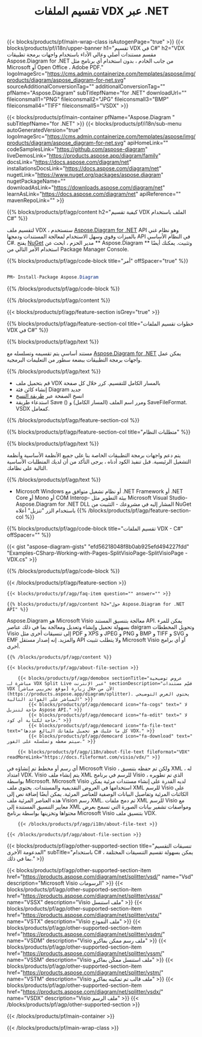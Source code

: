﻿---
title: تقسيم الملفات VDX عبر .NET 
weight: 1300
url: /ar/net/splitter/vdx/ 
description: C# شفرة المصدر لتقسيم ملف vdx على .NET Framework ، .NET أساسي ، Mono الأنظمة الأساسية.
---
{{< blocks/products/pf/main-wrap-class isAutogenPage="true" >}}
{{< blocks/products/pf/i18n/upper-banner h1="تقسيم VDX في C#" h2="VDX مقسم مستندات أصلي وعالي الأداء باستخدام واجهات برمجة تطبيقات Aspose.Diagram for .NET من جانب الخادم ، بدون استخدام أي برنامج مثل Microsoft أو Open Office ، Adobe PDF." logoImageSrc="https://cms.admin.containerize.com/templates/aspose/img/products/diagram/aspose_diagram-for-net.svg" sourceAdditionalConversionTag="" additionalConversionTag="" pfName="Aspose.Diagram" subTitlepfName="for .NET" downloadUrl="" fileiconsmall1="PNG" fileiconsmall2="JPG" fileiconsmall3="BMP" fileiconsmall4="TIFF" fileiconsmall5="VSDX" >}}

{{< blocks/products/pf/main-container pfName="Aspose.Diagram " subTitlepfName="for .NET" >}}
{{< blocks/products/pf/i18n/sub-menu autoGeneratedVersion="true" logoImageSrc="https://cms.admin.containerize.com/templates/aspose/img/products/diagram/aspose_diagram-for-net.svg" apiHomeLink="" codeSamplesLink="https://github.com/aspose-diagram" liveDemosLink="https://products.aspose.app/diagram/family" docsLink="https://docs.aspose.com/diagram/net" installationsDocsLink="https://docs.aspose.com/diagram/net" nugetLink="https://www.nuget.org/packages/aspose.diagram" nugetPackageName="" downloadAsLink="https://downloads.aspose.com/diagram/net" learnAsLink="https://docs.aspose.com/diagram/net" apiReference="" mavenRepoLink="" >}}

{{% blocks/products/pf/agp/content h2="كيفية تقسيم VDX الملف باستخدام C#" %}}

 لتقسيم ملف VDX ، سنستخدم
 [Aspose.Diagram for .NET](https://products.aspose.com/diagram/net) 
 API وهو نظام غني بالميزات وقوي وسهل الاستخدام لمعالجة المستندات ودمجها API في النظام الأساسي C#. يفتح
 [NuGet](https://www.nuget.org/packages/aspose.diagram) 
 مدير الحزم ، ابحث عن
 ** Aspose.Diagram ** 
 وتثبيت. يمكنك أيضًا استخدام الأمر التالي من Package Manager Console.

{{% blocks/products/pf/agp/code-block title="أمر" offSpacer="true" %}}

```cs

PM> Install-Package Aspose.Diagram


```

{{% /blocks/products/pf/agp/code-block %}}

{{% /blocks/products/pf/agp/content %}}

{{< blocks/products/pf/agp/feature-section isGrey="true" >}}

{{% blocks/products/pf/agp/feature-section-col title="خطوات تقسيم الملفات VDX في C#" %}}

{{% blocks/products/pf/agp/text %}}

 مستند أساسي يتم تقسيمه وتسلسله مع
 [Aspose.Diagram for .NET](https://products.aspose.com/diagram/net) 
 يمكن عمل واجهات برمجة التطبيقات ببضعة سطور من التعليمات البرمجية.

{{% /blocks/products/pf/agp/text %}}

+ قم بتحميل ملف VDX بالمسار الكامل للتقسيم.
كرر خلال كل صفحة
+ إنشاء كائن فئة Diagram جديد
+ انسخ الصفحة عبر [طريقة النسخ](https://apireference.aspose.com/diagram/net/aspose.diagram/page/methods/copy)
+ استدعاء طريقة Save () ومرر اسم الملف (المسار الكامل) و SaveFileFormat. VSDX كمعامل.

{{% /blocks/products/pf/agp/feature-section-col %}}

{{% blocks/products/pf/agp/feature-section-col title="متطلبات النظام" %}}

{{% blocks/products/pf/agp/text %}}

 يتم دعم واجهات برمجة التطبيقات الخاصة بنا على جميع الأنظمة الأساسية وأنظمة التشغيل الرئيسية. قبل تنفيذ الكود أدناه ، يرجى التأكد من أن لديك المتطلبات الأساسية التالية على نظامك.

{{% /blocks/products/pf/agp/text %}}

- Microsoft Windows أو نظام تشغيل متوافق مع .NET Framework أو .NET Core أو Mono أو COM Interop- بيئة التطوير مثل Microsoft Visual Studio- Aspose.Diagram for .NET DLL المشار إليه في مشروعك - التثبيت من NuGet باستخدام الزر "تنزيل" أعلاه
{{% /blocks/products/pf/agp/feature-section-col %}}

{{% blocks/products/pf/agp/code-block title="تقسيم الملفات VDX - C#" offSpacer="" %}}

{{< gist "aspose-diagram-gists" "efd56218048f8b0ab925efd494227fdd" "Examples-CSharp-Working-with-Pages-SplitVisioPage-SplitVisioPage -VDX.cs" >}}


{{% /blocks/products/pf/agp/code-block %}}

{{< /blocks/products/pf/agp/feature-section >}}

    {{< blocks/products/pf/agp/faq-item question="" answer="" >}}
 

<!-- aboutfile Starts -->

    {{% blocks/products/pf/agp/content h2="حول Aspose.Diagram for .NET API" %}}

 Aspose.Diagram هو Microsoft Visio معالجة بتنسيق المستند API. يمكن للمرء بسهولة تحميل وإنشاء وتعديل ومعالجة بما في ذلك عناصر daigram وتحويل المخططات Visio إلى تنسيقات أخرى مثل PDF و XPS و JPEG و PNG و BMP و TIFF و SVG و EMF والمزيد. إنه إصدار مستقل API ولا يتطلب تثبيت Microsoft Visio أو أي برامج أخرى.  



    {{% /blocks/products/pf/agp/content %}}

    {{< blocks/products/pf/agp/about-file-section >}}

        {{< blocks/products/pf/agp/demobox sectionTitle="عروض توضيحية مباشرة لـ VDX Split Live عبر الإنترنت" sectionDescription="قسِّم مستندات VDX الآن من خلال زيارة [موقع تجريبي مباشر](https://products.aspose.app/diagram/splitter). يحتوي العرض التوضيحي المباشر على الفوائد التالية" >}}
            {{< blocks/products/pf/agp/democard icon="fa-cogs" text=" لا حاجة لتنزيل Aspose API." >}}
            {{< blocks/products/pf/agp/democard icon="fa-edit" text=" لا حاجة لكتابة أي كود." >}}
            {{< blocks/products/pf/agp/democard icon="fa-file-text" text="كل ما عليك هو تحميل ملفاتك البالغ عددها VDX." >}}
            {{< blocks/products/pf/agp/democard icon="fa-download" text=" سيتم ضغطه وتسلسله على الفور." >}}

        {{< blocks/products/pf/agp/i18n/about-file-text fileFormat="VDX" readMoreLink="https://docs.fileformat.com/visio/vdx/" >}}
أي رسم أو مخطط تم إنشاؤه في Microsoft Visio ، ولكن تم حفظه بتنسيق XML ، له امتداد VDX. Visio يتم إنشاء ملف XML للرسم في برنامج Visio ، الذي تم تطويره بواسطة Microsoft. Microsoft Visio لديه القدرة على إنشاء مستندات مرئية يمكن استخدامها في العروض التقديمية والمستندات. يحتوي ملف XML للرسم Visio على الكائنات المرئية وتفاصيل البيانات الوصفية للعناصر المرئية. يمكن أيضًا إضافة نص إلى هذه العناصر المرئية ملف Vision رسم XML. تم دمج ملفات XML للرسم Visio مع معايير التنسيق المستندة إلى XML ومواصفات تشفير بيانات الصورة التي تسمح بعرض محتواها وتخزينها بواسطة برنامج Microsoft Visio بتنسيق ملف VDX. 

        {{< /blocks/products/pf/agp/i18n/about-file-text >}}

    {{< /blocks/products/pf/agp/about-file-section >}}

<!-- aboutfile Ends -->

{{< blocks/products/pf/agp/other-supported-section title="تنسيقات التقسيم المدعومة الأخرى" subTitle="باستخدام C# ، يمكن بسهولة تقسيم التنسيقات المختلفة بما في ذلك." >}}

{{< blocks/products/pf/agp/other-supported-section-item href="https://products.aspose.com/diagram/net/splitter/vsd/" name="Vsd" description="Microsoft Visio الرسومات" >}}
{{< blocks/products/pf/agp/other-supported-section-item href="https://products.aspose.com/diagram/net/splitter/vssx/" name="VSSX" description="Visio ملف استنسل" >}}
{{< blocks/products/pf/agp/other-supported-section-item href="https://products.aspose.com/diagram/net/splitter/vstx/" name="VSTX" description="Visio ملف النموذج" >}}
{{< blocks/products/pf/agp/other-supported-section-item href="https://products.aspose.com/diagram/net/splitter/vsdm/" name="VSDM" description="Visio ملف رسم ممكن بماكرو" >}}
{{< blocks/products/pf/agp/other-supported-section-item href="https://products.aspose.com/diagram/net/splitter/vssm/" name="VSSM" description="Visio ملف استنسل ممكّن بماكرو" >}}
{{< blocks/products/pf/agp/other-supported-section-item href="https://products.aspose.com/diagram/net/splitter/vstm/" name="VSTM" description="Visio ملف قالب تم تمكينه بماكرو" >}}
{{< blocks/products/pf/agp/other-supported-section-item href="https://products.aspose.com/diagram/net/splitter/vsdx/" name="VSDX" description="Visio ملف الرسم" >}}
{{< /blocks/products/pf/agp/other-supported-section >}}

{{< /blocks/products/pf/main-container >}}
    
{{< /blocks/products/pf/main-wrap-class >}}